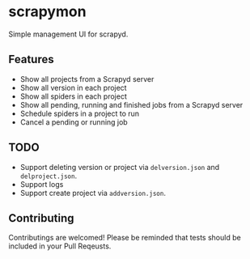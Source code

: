 # scrapymon

Simple management UI for scrapyd.

## Features

- Show all projects from a Scrapyd server
- Show all version in each project
- Show all spiders in each project
- Show all pending, running and finished jobs from a Scrapyd server
- Schedule spiders in a project to run
- Cancel a pending or running job

## TODO

- Support deleting version or project via ```delversion.json``` and ```delproject.json```.
- Support logs
- Support create project via ```addversion.json```.

## Contributing

Contributings are welcomed! Please be reminded that tests should be included in your Pull Reqeusts.
